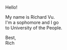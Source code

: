 Hello! <br>

My name is Richard Vu. <br>
I'm a sophomore and I go <br>
to University of the People.<br>

Best, <br>
Rich